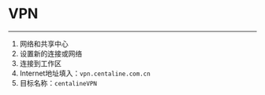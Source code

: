 # VPN

---

1. 网络和共享中心
2. 设置新的连接或网络
3. 连接到工作区
4. Internet地址填入：`vpn.centaline.com.cn`
5. 目标名称：`centalineVPN`